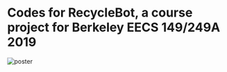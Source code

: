 # Codes for RecycleBot, a course project for Berkeley EECS 149/249A 2019
![poster](RecycleBotPoster.png)
